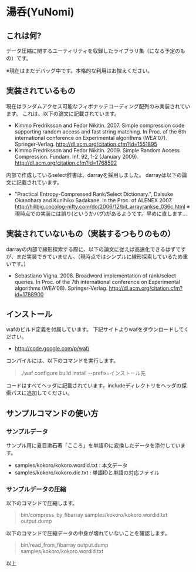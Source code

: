 # 湯呑(YuNomi)

## これは何?
データ圧縮に関するユーティリティを収録したライブラリ集（になる予定のもの）です。

※現在はまだデバッグ中です。本格的な利用はお控えください。

## 実装されているもの
現在はランダムアクセス可能なフィボナッチコーディング配列のみ実装されています。
これは、以下の論文に記載されています。
* Kimmo Fredriksson and Fedor Nikitin. 2007. Simple compression code supporting random access and fast string matching. In Proc. of the 6th international conference on Experimental algorithms (WEA'07). Springer-Verlag. <http://dl.acm.org/citation.cfm?id=1551895>
* Kimmo Fredriksson and Fedor Nikitin. 2009. Simple Random Access Compression. Fundam. Inf. 92, 1-2 (January 2009). <http://dl.acm.org/citation.cfm?id=1768592>

内部で作成しているselect辞書は、darrayを採用しました。
darrayは以下の論文に記載されています。
* "Practical Entropy-Compressed Rank/Select Dictionary.", Daisuke Okanohara and Kunihiko Sadakane. In the Proc. of ALENEX 2007. <http://hillbig.cocolog-nifty.com/do/2006/12/bit_arrayrankse_036c.html>
※現時点での実装には誤り(というかバグ)があるようです。早めに直します…

## 実装されていないもの（実装するつもりのもの）
darrayの内部で線形探索する際に、以下の論文に従えば高速化できるはずですが、まだ実装できていません。（現時点ではシンプルに線形探索しているため重いです。）

* Sebastiano Vigna. 2008. Broadword implementation of rank/select queries. In Proc. of the 7th international conference on Experimental algorithms (WEA'08). Springer-Verlag. <http://dl.acm.org/citation.cfm?id=1788900>

## インストール
wafのビルド定義を付属しています。
下記サイトよりwafをダウンロードしてください。
* <http://code.google.com/p/waf/>

コンパイルには、以下のコマンドを実行します。
> ./waf configure build install --prefix=インストール先

コードはすべてヘッダに記載されています。includeディレクトリをヘッダの探索パスに追加してください。

## サンプルコマンドの使い方
### サンプルデータ
サンプル用に夏目漱石著「こころ」を単語IDに変換したデータを添付しています。

* samples/kokoro/kokoro.wordid.txt : 本文データ
* samples/kokoro/kokoro.dic.txt : 単語IDと単語の対応ファイル

### サンプルデータの圧縮
以下のコマンドで圧縮します。
> bin/compress_by_fibarray samples/kokoro/kokoro.wordid.txt output.dump

以下のコマンドで圧縮データの中身が壊れていないことを確認します。
> bin/read_from_fibarray output.dump samples/kokoro/kokoro.wordid.txt

以上
